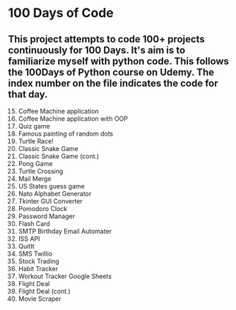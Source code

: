 # 100 Days of Code

## This project attempts to code 100+ projects continuously for 100 Days. It's aim is to familiarize myself with python code. This follows the 100Days of Python course on Udemy. The index number on the file indicates the code for that day.

15. Coffee Machine application
16. Coffee Machine application with OOP 
17. Quiz game
18. Famous painting of random dots
19. Turtle Race!
20. Classic Snake Game 
21. Classic Snake Game (cont.)
22. Pong Game
23. Turtle Crossing
24. Mail Merge
25. US States guess game
26. Nato Alphabet Generator
27. Tkinter GUI Converter
28. Pomodoro Clock
29. Password Manager
31. Flash Card
32. SMTP Birthday Email Automater
33. ISS API
34. QuitIt
35. SMS Twillio
36. Stock Trading
37. Habit Tracker
38. Workout Tracker Google Sheets
39. Flight Deal
40. Flight Deal (cont.)
45. Movie Scraper
